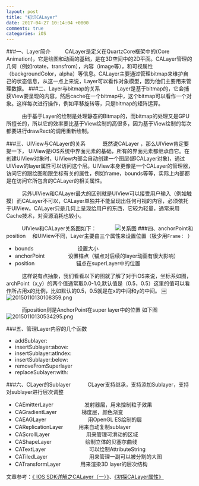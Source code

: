```yaml
---
layout: post
title: "初识CALayer"
date: 2017-04-27 10:14:04 +0800
comments: true
categories: iOS
---
```

###一、Layer简介
     CALayer是定义在QuartzCore框架中的(Core Animation)，它是绘图和动画的基础，是在3D空间中的2D平面。CALayer管理的几何（例如rotate，transfrom），内容（image等），和可视属性（backgroundColor，alpha）等信息。<!--more-->CALayer主要通过管理bitmap来维护自己的状态信息，从这一点上来说，Layer可以看作对象模型，因为他们主要用来管理数据。
###二、Layer与bitmap的关系
      Layer是基于bitmap的，它会捕获View要呈现的内容，然后cache在一个bitmap中，这个bitmap可以看作一个对象。这样每次进行操作，例如平移旋转等，只是bitmap的矩阵运算。

      由于基于Layer的绘制是处理静态的Bitmap的，而bitmap的处理又是GPU所擅长的，所以它的效率要比基于View绘制的高很多，因为基于View绘制的每次都要进行drawRect的调用重新绘制。

###三、UIView与CALayer的关系
      既然说CALayer ，那么UIView肯定要提一下， UIView是iOS系统中界面元素的基础，所有的界面元素都继承自它。在创建UIView对象时，UIView内部会自动创建一个图层(即CALayer对象)，通过UIView的layer属性可以访问这个层。UIView本身更像是一个CALayer的管理器，访问它的跟绘图和跟坐标有关的属性，例如frame，bounds等等，实际上内部都是在访问它所包含的CALayer的相关属性。

      另外UIView和CALayer最大的区别就是UIView可以接受用户输入（例如触摸）而CALayer不可以，CALayer单独并不能呈现出任何可视的内容，必须依托于UIView。CALayer只是几何上呈现给用户的东西，它较为轻量，通常采用Cache技术，对资源消耗也较小。

      UIView和CALayer关系图如下：
      
![关系图](http://cc.cocimg.com/api/uploads/20161204/1480865231251244.png)
###四、anchorPoint和position
   和UIView不同，Layer主要由三个属性来设置位置（极少用```Frame： ```）

- bounds                 设置大小
- anchorPoint         设置锚点（锚点对后续的layer动画有很大影响）
- position                锚点在superLayer中的位置

      这样说有点抽象，我们看看以下的图就了解了对于iOS来说，坐标系如图，archPoint（x,y）的两个值通常取0.0-1.0,默认值是（0.5，0.5）这里的值可以看作所占用x的比例，比如默认的0.5，0.5就是在x的中间和y的中间。
￼![20150110130108359.png](http://upload-images.jianshu.io/upload_images/2782212-f61aade513ffd51e.png?imageMogr2/auto-orient/strip%7CimageView2/2/w/1240)

      而position则是AnchorPoint在super layer中的位置
如下图
![20150110130534295.png](http://upload-images.jianshu.io/upload_images/2782212-071d76aaa3517d68.png?imageMogr2/auto-orient/strip%7CimageView2/2/w/1240)

###五、管理Layer内容的几个函数
- addSublayer:
- insertSublayer:above:
- insertSublayer:atIndex:
- insertSublayer:below:
- removeFromSuperlayer
- replaceSublayer:with:

###六、CLayer的Sublayer
      CLayer支持继承，支持添加Sublayer，支持对sublayer进行层次调整

- CAEmitterLayer            发射器层，用来控制粒子效果
- CAGradientLayer           梯度层，颜色渐变
- CAEAGLayer                用OpenGL ES绘制的层
- CAReplicationLayer      用来自动复制sublayer
- CAScrollLayer              用来管理可滑动的区域
- CAShapeLayer             绘制立体的贝塞尔曲线
- CATextLayer                 可以绘制AttributeString
- CATiledLayer                用来管理一副可以被分割的大图
- CATransformLayer        用来渲染3D layer的层次结构



文章参考：[《 IOS SDK详解之CALayer（一）》](http://blog.csdn.net/hello_hwc?viewmode=contents)、[《初探CALayer属性》](http://www.jianshu.com/p/b64f9a1bdd1b) 